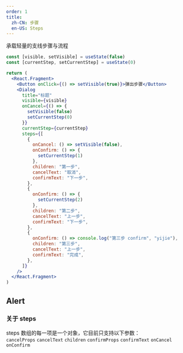 ```yaml
---
order: 1
title:
  zh-CN: 步骤
  en-US: Steps
---
```


承载轻量的支线步骤与流程

```jsx
const [visible, setVisible] = useState(false)
const [currentStep, setCurrentStep] = useState(0)

return (
  <React.Fragment>
    <Button onClick={() => setVisible(true)}>弹出步骤</Button>
    <Dialog
      title="标题"
      visible={visible}
      onCancel={() => {
        setVisible(false)
        setCurrentStep(0)
      }}
      currentStep={currentStep}
      steps={[
        {
          onCancel: () => setVisible(false),
          onConfirm: () => {
            setCurrentStep(1)
          },
          children: "第一步",
          cancelText: "取消",
          confirmText: "下一步",
        },
        {
          onConfirm: () => {
            setCurrentStep(2)
          },
          children: "第二步",
          cancelText: "上一步",
          confirmText: "下一步",
        },
        {
          onConfirm: () => console.log("第三步 confirm", "yijie"),
          children: "第三步",
          cancelText: "上一步",
          confirmText: "完成",
        },
      ]}
    />
  </React.Fragment>
)
```

## Alert

### 关于 steps

steps 数组的每一项是一个对象，它目前只支持以下参数：  
`cancelProps` `cancelText` `children` `confirmProps` `confirmText` `onCancel` `onConfirm`
